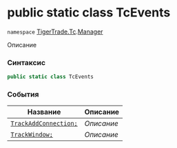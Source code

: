 
# public static class TcEvents
`namespace` [TigerTrade.Tc](../../TigerTrade.Tc.md).[Manager](../../TigerTrade.Tc/Manager.md)



Описание

### Синтаксис
```csharp
public static class TcEvents
```


### События
| Название | Описание |
| --- | --- |
| [`TrackAddConnection;`](./TcEvents.cs/События/TrackAddConnection;.md) | *Описание* |
| [`TrackWindow;`](./TcEvents.cs/События/TrackWindow;.md) | *Описание* |



